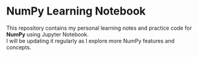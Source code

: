 # NumPy Learning Notebook

This repository contains my personal learning notes and practice code for **NumPy** using Jupyter Notebook.  
I will be updating it regularly as I explore more NumPy features and concepts.
